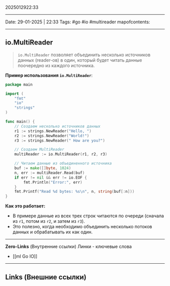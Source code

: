2025012922:33
___
Date: 29-01-2025 | 22:33
Tags: #go #io #multireader
mapofcontents: 
___
## io.MultiReader

>`io.MultiReader` позволяет объединить несколько источников данных (reader-ов) в один, который будет читать данные поочередно из каждого источника.

**Пример использования `io.MultiReader`**:
```go
package main

import (
	"fmt"
	"io"
	"strings"
)

func main() {
	// Создаем несколько источников данных
	r1 := strings.NewReader("Hello, ")
	r2 := strings.NewReader("World!")
	r3 := strings.NewReader(" How are you?")

	// Создаем MultiReader
	multiReader := io.MultiReader(r1, r2, r3)

	// Читаем данные из объединенного источника
	buf := make([]byte, 1024)
	n, err := multiReader.Read(buf)
	if err != nil && err != io.EOF {
		fmt.Println("Error:", err)
	}
	fmt.Printf("Read %d bytes: %s\n", n, string(buf[:n]))
}
```

**Как это работает:**
- В примере данные из всех трех строк читаются по очереди (сначала из `r1`, потом из `r2`, и затем из `r3`).
- Это полезно, когда необходимо объединить несколько потоков данных и обрабатывать их как один.

-----
**Zero-Links**  (Внутренние ссылки) Линки - ключевые слова
- [[ml Go IO]]

------
**Links** (Внешние ссылки)
-
